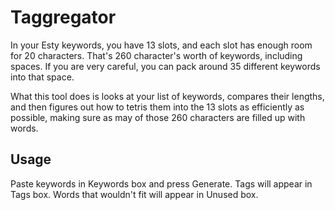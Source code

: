 # Taggregator

In your Esty keywords, you have 13 slots, and each slot has enough room for 20 characters. That's 260 character's worth of keywords, including spaces. If you are very careful, you can pack around 35 different keywords into that space.

What this tool does is looks at your list of keywords, compares their lengths, and then figures out how to tetris them into the 13 slots as efficiently as possible, making sure as may of those 260 characters are filled up with words.

## Usage

Paste keywords in Keywords box and press Generate. Tags will appear in Tags box. Words that wouldn't fit will appear in Unused box.
